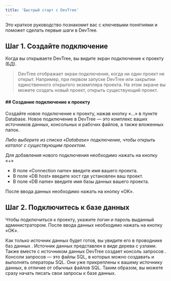 ```yaml
---
title: 'Быстрый старт с DevTree'
---
```


Это краткое руководство познакомит вас с ключевыми понятиями и поможет сделать первые шаги в DevTree.

## Шаг 1. Создайте подключение 

Когда вы открываете DevTree, вы видите экран подключение к проекту (БД).

> DevTree отображает экран подключения, когда ни один проект не открыт. Например, при первом запуске DevTree или закрытии единственного открытого экземпляра проекта. На этом экране вы можете создать новый проект, открыть существующий проект.


#### ## Создание подключение к проекту
Создайте новое подключение к проекту, нажав кнопку «...» в пункте Database. Новое подключение в DevTree — это комплекс ваших источников данных, консольных и рабочих файлов, а также вложенных папок.

_Либо выберите из списка «Database» подключение, чтобы открыть каталог с существующим проектом._

Для добавления нового подключения необходимо нажать на кнопку «+» 

* В поле «Connection name» введите имя вашего проекта.
* В поле «DB host» введите хост где установлен ваш проект.
* В поле «DB name» введите имя базы данных вашего проекта.

После ввода данных необходимо нажать на кнопку «OK».

## Шаг 2. Подключитесь к базе данных

Чтобы подключиться к проекту, укажите логин и пароль выданный администратором.  После ввода данных необходимо нажать на кнопку «OK».

Как только источник данных будет готов, вы увидите его в проводнике баз данных . Источник данных представлен в виде дерева с узлами. Также вместе с источником данных DevTree создает консоль запросов . Консоли запросов — это файлы SQL, в которых можно создавать и выполнять операторы SQL. Они уже прикреплены к вашему источнику данных, в отличие от обычных файлов SQL. Таким образом, вы можете сразу начать писать свои запросы к базе данных.


